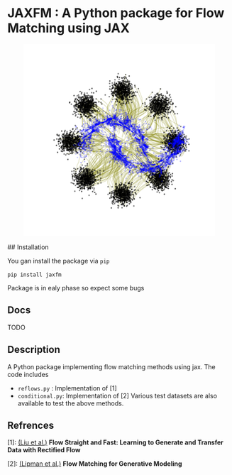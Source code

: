 # JAXFM : A Python package for Flow Matching using JAX
<p align="center">
  <img src="logo.png" />
  </p>
## Installation

You gan install the package via `pip`

```
pip install jaxfm
```
Package is in ealy phase so expect some bugs
## Docs

TODO

## Description
A Python package implementing flow matching methods using jax. The code includes 
- `reflows.py` : Implementation of [1] 
- `conditional.py`: Implementation of [2]
Various test datasets are also available to test the above methods.

## Refrences

[1]: [(Liu et al.)](http://arxiv.org/abs/2209.03003) **Flow Straight and Fast: Learning to Generate and Transfer Data with Rectified Flow** 

[2]: [(Lipman et al.)](http://arxiv.org/abs/2210.02747) **Flow Matching for Generative Modeling**
